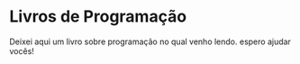 # Livros de Programação
Deixei aqui um livro sobre programação no qual venho lendo.
espero ajudar vocês! 




